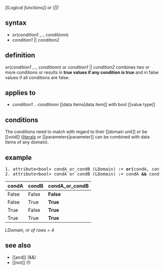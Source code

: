 *[[Logical functions]] or (\|\|)*

## syntax

-   or(*condition1* ,.., *conditionn*)
-   *condition1* || *condition2*

## definition

or(*condition1* ,.., *conditionn*) or *condition1* || *condition2* combines two or more conditions or results in **true values if any condition is true** and in false values if all conditions are false.

## applies to

-   *condition1 .. conditionn* [[data items|data item]] with bool [[value type]]

## conditions

The conditions need to match with regard to their [[domain unit]] or be [[void]]
([literals](https://en.wikipedia.org/wiki/Literal_(computer_programming)) or [[parameters|parameter]] can be combined with data items of any domain).

## example
<pre>
1. attribute&lt;bool&gt; condA_or_condB (LDomain) := <B>or(</B>condA, condB<B>)</B>;
2. attribute&lt;bool&gt; condA_or_condB (LDomain) := condA <B>&&</B> condB;
</pre>

| condA | condB |**condA_or_condB**|
|-------|-------|------------------|
| False | False | **False**        |
| False | True  | **True**         |
| True  | False | **True**         |
| True  | True  | **True**         |

*LDomain, nr of rows = 4*

## see also

- [[and]] (&&)
- [[not]] (!)